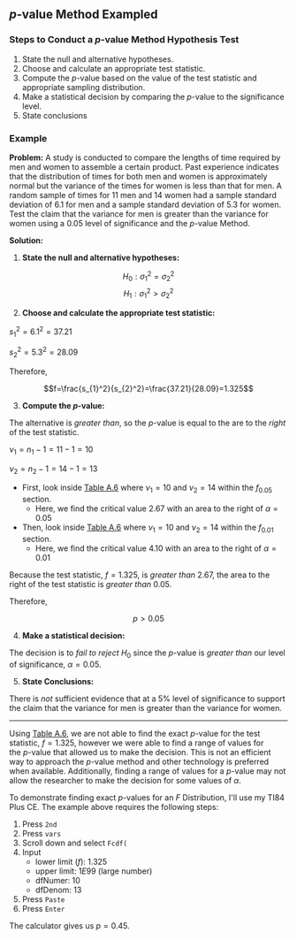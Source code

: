 ## $p$-value Method Exampled

### Steps to Conduct a $p$-value Method Hypothesis Test

1. State the null and alternative hypotheses.
2. Choose and calculate an appropriate test statistic.
3. Compute the $p$-value based on the value of the test statistic and appropriate sampling distribution.
4. Make a statistical decision by comparing the $p$-value to the significance level.
5. State conclusions

### Example

**Problem:** A study is conducted to compare the lengths of time required by men and women to assemble a certain product. Past experience indicates that the distribution of times for both men and women is approximately normal but the variance of the times for women is less than that for men. A random sample of times for 11 men and 14 women had a sample standard deviation of 6.1 for men and a sample standard deviation of 5.3 for women. Test the claim that the variance for men is greater than the variance for women using a $0.05$ level of significance and the $p$-value Method.

**Solution:**

1. **State the null and alternative hypotheses:**

$$H_{0}:\sigma_{1}^2=\sigma_{2}^2$$
$$H_{1}:\sigma_{1}^2>\sigma_{2}^2$$

2. **Choose and calculate the appropriate test statistic:**

$s_{1}^2=6.1^2=37.21$

$s_{2}^2=5.3^2=28.09$

Therefore,

$$f=\frac{s_{1}^2}{s_{2}^2}=\frac{37.21}{28.09}=1.325$$

3. **Compute the $p$-value:**

The alternative is _greater than_, so the $p$-value is equal to the are to the _right_ of the test statistic.

$\nu_{1}=n_{1}-1=11-1=10$

$\nu_{2}=n_{2}-1=14-1=13$

- First, look inside [Table A.6](./Resources/Table_A6.pdf) where $\nu_{1}=10$ and $\nu_{2}=14$ within the $f_{0.05}$ section.
	- Here, we find the critical value $2.67$ with an area to the right of $\alpha=0.05$
- Then, look inside [Table A.6](./Resources/Table_A6.pdf) where $\nu_{1}=10$ and $\nu_{2}=14$ within the $f_{0.01}$ section.
	- Here, we find the critical value $4.10$ with an area to the right of $\alpha=0.01$

Because the test statistic, $f=1.325$, is _greater than_ 2.67, the area to the right of the test statistic is _greater than_ $0.05$.

Therefore,

$$p>0.05$$

4. **Make a statistical decision:**

The decision is to _fail to reject_ $H_{0}$ since the $p$-value is _greater than_ our level of significance, $\alpha=0.05$.

5. **State Conclusions:**

There is _not_ sufficient evidence that at a 5% level of significance to support the claim that the variance for men is greater than the variance for women.

- - -

Using [Table A.6](./Resources/Table_A6.pdf), we are not able to find the exact $p$-value for the test statistic, $f=1.325$, however we were able to find a range of values for the $p$-value that allowed us to make the decision. This is not an efficient way to approach the $p$-value method and other technology is preferred when available. Additionally, finding a range of values for a $p$-value may not allow the researcher to make the decision for some values of $\alpha$.

To demonstrate finding exact $p$-values for an $F$ Distribution, I'll use my TI84 Plus CE. The example above requires the following steps:

1. Press `2nd`
2. Press `vars`
3. Scroll down and select `Fcdf(`
4. Input
	- lower limit ($f$): $1.325$
	- upper limit: $1E99$ (large number)
	- dfNumer: $10$
	- dfDenom: $13$
5. Press `Paste`
6. Press `Enter`

The calculator gives us $p=0.45$.



